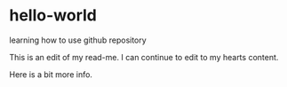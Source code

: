 # hello-world
learning how to use github repository

This is an edit of my read-me. I can continue to edit to my hearts content.

Here is a bit more info.
